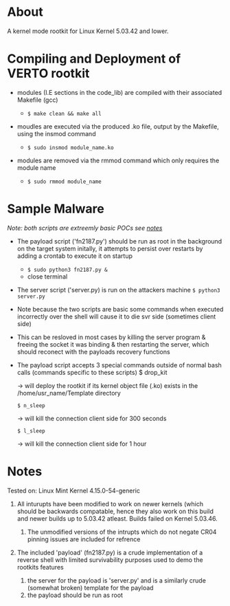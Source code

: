 # About

A kernel mode rootkit for Linux Kernel 5.03.42 and lower.


# Compiling and Deployment of VERTO rootkit

+ modules (I.E sections in the code_lib) are compiled with their associated Makefile (gcc) 
    + `$ make clean && make all`

+ moudles are executed via the produced .ko file, output by the Makefile, using the insmod command
    + `$ sudo insmod module_name.ko`

+ modules are removed via the rmmod command which only requires the module name
    + `$ sudo rmmod module_name`


# Sample Malware

*Note: both scripts are extreemly basic POCs see [notes](#notes)*

+ The payload script ('fn2187.py') should be run as root in the background on the target system initally, it attempts to persist over restarts by adding a crontab to execute it on startup
    + `$ sudo python3 fn2187.py &`
    + close terminal

+ The server script ('server.py) is run on the attackers machine 
    `$ python3 server.py`
    
+ Note because the two scripts are basic some commands when executed incorrectly over the shell will cause it to die svr side (sometimes client side)
+ This can be resloved in most cases by killing the server program & freeing the socket it was binding & then restarting the server, which should reconect with the payloads recovery functions

+ The payload script accepts 3 special commands outside of normal bash calls (commands specific to these scripts)
    $ drop_kit

    -> will deploy the rootkit if its kernel object file (.ko) exists in the /home/usr_name/Template directory

    `$ n_sleep`

    -> will kill the connection client side for 300 seconds

    `$ l_sleep` 

    -> will kill the connection client side for 1 hour

# Notes

Tested on: Linux Mint Kernel 4.15.0-54-generic

1. All inturupts have been modified to work on newer kernels (which should be backwards compatable, hence they also work on this build and newer builds up to 5.03.42 atleast. Builds failed on Kernel 5.03.46.
    1. The unmodified versions of the intrupts which do not negate CR04 pinning 
       issues are included for refrence

2. The included 'payload' (fn2187.py) is a crude implementation of a reverse shell with limited survivability purposes used to demo the rootkits features
    1. the server for the payload is 'server.py' and is a similarly crude (somewhat broken) template for the payload
    2. the payload should be run as root
